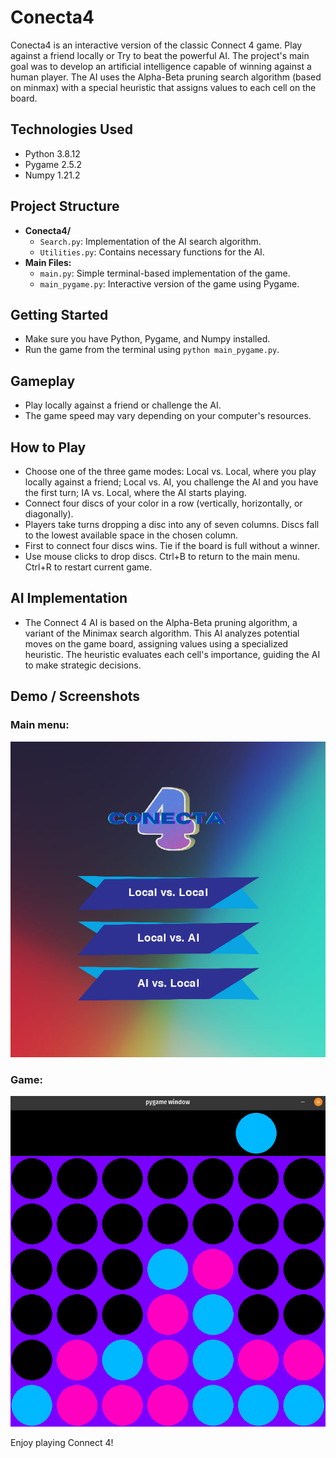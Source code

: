 # Conecta4

Conecta4 is an interactive version of the classic Connect 4 game. Play against a friend locally or Try to beat the powerful AI. 
The project's main goal was to develop an artificial intelligence capable of winning against a human player. The AI uses the Alpha-Beta pruning search algorithm (based on minmax) with a special heuristic that assigns values to each cell on the board.

## Technologies Used

- Python 3.8.12
- Pygame 2.5.2
- Numpy 1.21.2

## Project Structure

- **Conecta4/**
  - `Search.py`: Implementation of the AI search algorithm.
  - `Utilities.py`: Contains necessary functions for the AI.
- **Main Files:**
  - `main.py`: Simple terminal-based implementation of the game.
  - `main_pygame.py`: Interactive version of the game using Pygame.

## Getting Started

- Make sure you have Python, Pygame, and Numpy installed.
- Run the game from the terminal using `python main_pygame.py`.

## Gameplay

- Play locally against a friend or challenge the AI.
- The game speed may vary depending on your computer's resources.

## How to Play

- Choose one of the three game modes: Local vs. Local, where you play locally against a friend; Local vs. AI, you challenge the AI and you have the first turn; IA vs. Local, where the AI starts playing.
- Connect four discs of your color in a row (vertically, horizontally, or diagonally).
- Players take turns dropping a disc into any of seven columns. Discs fall to the lowest available space in the chosen column.
- First to connect four discs wins. Tie if the board is full without a winner.
- Use mouse clicks to drop discs. Ctrl+B to return to the main menu. Ctrl+R to restart current game.

## AI Implementation

- The Connect 4 AI is based on the Alpha-Beta pruning algorithm, a variant of the Minimax search algorithm. This AI analyzes potential moves on the game board, assigning values using a specialized heuristic. The heuristic evaluates each cell's importance, guiding the AI to make strategic decisions.

## Demo / Screenshots

### Main menu:
  ![Menu SS](./templates/menu_SS.png)
### Game:
  ![Game SS](./templates/Game_SS.png)


Enjoy playing Connect 4!
